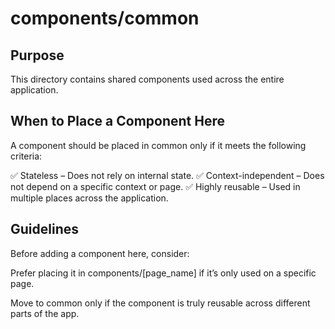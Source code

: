 # components/common

## Purpose

This directory contains shared components used across the entire application.

## When to Place a Component Here

A component should be placed in common only if it meets the following criteria:

✅ Stateless – Does not rely on internal state. ✅ Context-independent – Does
not depend on a specific context or page. ✅ Highly reusable – Used in multiple
places across the application.

## Guidelines

Before adding a component here, consider:

Prefer placing it in components/[page_name] if it’s only used on a specific
page.

Move to common only if the component is truly reusable across different parts of
the app.
